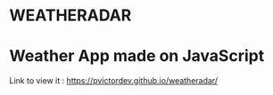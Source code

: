 # WEATHERADAR
# Weather App made on JavaScript
Link to view it : https://pvictordev.github.io/weatheradar/
